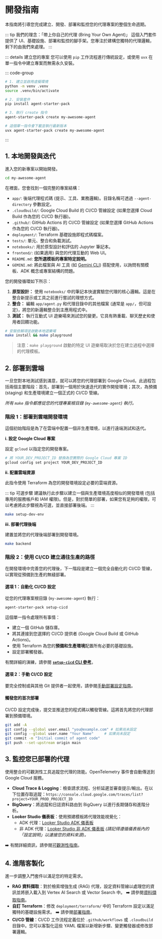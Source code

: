 # 開發指南

本指南將引導您完成建立、開發、部署和監控您的代理專案的整個生命週期。

::: tip 我們的理念：「帶上你自己的代理 (Bring Your Own Agent)」
這個入門套件提供了 UI、基礎設施、部署和監控的腳手架。您專注於建構您獨特的代理邏輯，剩下的由我們來處理。
:::

::: details 建立您的專案
您可以使用 `pip` 工作流程進行傳統設定，或使用 `uvx` 在單一指令中建立專案而無需永久安裝。

::: code-group
```bash [pip]
# 1. 建立並啟用虛擬環境
python -m venv .venv
source .venv/bin/activate

# 2. 安裝套件
pip install agent-starter-pack

# 3. 執行 create 指令
agent-starter-pack create my-awesome-agent
```

```bash [⚡ uvx]
# 這個單一指令會下載並執行最新版本
uvx agent-starter-pack create my-awesome-agent
```
:::

## 1. 本地開發與迭代

進入您的新專案以開始開發。

```bash
cd my-awesome-agent
```

在裡面，您會找到一個完整的專案結構：

*   `app/`: 後端代理程式碼 (提示、工具、業務邏輯)。目錄名稱可透過 `--agent-directory` 參數設定。
*   `.cloudbuild/`: Google Cloud Build 的 CI/CD 管線設定 (如果您選擇 Cloud Build 作為您的 CI/CD 執行器)。
*   `.github/`: GitHub Actions 的 CI/CD 管線設定 (如果您選擇 GitHub Actions 作為您的 CI/CD 執行器)。
*   `deployment/`: Terraform 基礎設施即程式碼檔案。
*   `tests/`: 單元、整合和負載測試。
*   `notebooks/`: 用於原型設計和評估的 Jupyter 筆記本。
*   `frontend/`: (如果適用) 與您的代理互動的 Web UI。
*   `README.md`: **您所選模板的專案特定說明。**
*   `GEMINI.md`: 將此檔案與 AI 工具 (如 [Gemini CLI](https://github.com/google-gemini/gemini-cli)) 搭配使用，以詢問有關模板、ADK 概念或專案結構的問題。

您的開發循環如下所示：

1.  **原型設計：** 使用 `notebooks/` 中的筆記本快速實驗您代理的核心邏輯。這是在整合新提示或工具之前進行嘗試的理想方式。
2.  **整合：** 編輯 `app/agent.py` 和代理目錄中的其他檔案 (通常是 `app/`，但可設定)，將您的新邏輯整合到主應用程式中。
3.  **測試：** 執行互動式 UI 遊樂場來測試您的變更。它具有熱重載、聊天歷史和使用者回饋功能。

```bash
# 安裝依賴項並啟動本地遊樂場
make install && make playground
```
> 注意：`make playground` 啟動的特定 UI 遊樂場取決於您在建立過程中選擇的代理模板。

## 2. 部署到雲端

一旦您對本地測試感到滿意，就可以將您的代理部署到 Google Cloud。此過程包括兩個主要階段：首先，部署到一個用於快速迭代的實作開發環境；其次，為預備 (staging) 和生產環境建立一個正式的 CI/CD 管線。

*所有 `make` 指令都應從您的代理專案根目錄 (`my-awesome-agent`) 執行。*

### 階段 1：部署到雲端開發環境

這個初始階段是為了在雲端中配置一個非生產環境，以進行遠端測試和迭代。

**i. 設定 Google Cloud 專案**

設定 `gcloud` 以指定您的開發專案。
```bash
# 將 YOUR_DEV_PROJECT_ID 替換為您實際的 Google Cloud 專案 ID
gcloud config set project YOUR_DEV_PROJECT_ID
```

**ii. 配置雲端資源**

此指令使用 Terraform 為您的開發環境設定必要的雲端資源。

::: tip 可選步驟
建議執行此步驟以建立一個與生產環境高度相似的開發環境 (包括專用的服務帳戶和 IAM 權限)。但是，對於簡單的部署，如果您有足夠的權限，可以考慮將此步驟視為可選，並直接部署後端。
:::

```bash
make setup-dev-env
```

**iii. 部署代理後端**

建置並將您的代理後端部署到開發環境。
```bash
make backend
```

### 階段 2：使用 CI/CD 建立通往生產的路徑

在開發環境中完善您的代理後，下一階段是建立一個完全自動化的 CI/CD 管線，以實現從預備到生產的無縫部署。

#### 選項 1：自動化 CI/CD 設定

從您的代理專案根目錄 (`my-awesome-agent`) 執行：
```bash
agent-starter-pack setup-cicd
```
這個單一指令處理所有事情：
- 建立一個 GitHub 儲存庫。
- 將其連接到您選擇的 CI/CD 提供者 (Google Cloud Build 或 GitHub Actions)。
- 使用 Terraform 為您的**預備和生產環境**配置所有必要的基礎設施。
- 設定部署觸發器。

有關詳細的演練，請參閱 [**`setup-cicd` CLI 參考**](../cli/setup_cicd)。

#### 選項 2：手動 CI/CD 設定

要完全控制或與其他 Git 提供者一起使用，請參閱[手動部署設定指南](./deployment.md)。

#### 觸發您的首次部署

CI/CD 設定完成後，提交並推送您的程式碼以觸發管線。這將首先將您的代理部署到預備環境。
```bash
git add -A
git config --global user.email "you@example.com" # 如果尚未設定
git config --global user.name "Your Name"     # 如果尚未設定
git commit -m "Initial commit of agent code"
git push --set-upstream origin main
```


## 3. 監控您已部署的代理

使用整合的可觀測性工具追蹤您代理的效能。OpenTelemetry 事件會自動傳送到 Google Cloud 服務。

*   **Cloud Trace & Logging**：檢查請求流程、分析延遲並審查提示/輸出。在以下位置存取追蹤：`https://console.cloud.google.com/traces/list?project=YOUR_PROD_PROJECT_ID`
*   **BigQuery**：將追蹤和日誌資料路由到 BigQuery 以進行長期儲存和進階分析。
*   **Looker Studio 儀表板**：使用預建模板將代理效能視覺化：
    *   ADK 代理：[Looker Studio ADK 儀表板](https://lookerstudio.google.com/c/reporting/46b35167-b38b-4e44-bd37-701ef4307418/page/tEnnC)
    *   非 ADK 代理：[Looker Studio 非 ADK 儀表板](https://lookerstudio.google.com/c/reporting/fa742264-4b4b-4c56-81e6-a667dd0f853f/page/tEnnC)
    *(請記得遵循儀表板內的「設定說明」以連接您的資料來源)。*

➡️ 有關詳細資訊，請參閱[可觀測性指南](./observability.md)。

## 4. 進階客製化

進一步調整入門套件以滿足您的特定需求。

*   **RAG 資料擷取**：對於檢索增強生成 (RAG) 代理，設定資料管線以處理您的資訊並將嵌入載入到 Vertex AI Search 或 Vector Search 中。
    ➡️ 請參閱[資料擷取指南](./data-ingestion.md)。
*   **自訂 Terraform**：修改 `deployment/terraform/` 中的 Terraform 設定以滿足獨特的基礎設施需求。
    ➡️ 請參閱[部署指南](./deployment.md)。
*   **CI/CD 管線**：CI/CD 工作流程定義位於 `.github/workflows` 或 `.cloudbuild` 目錄中。您可以客製化這些 YAML 檔案以新增新步驟、變更觸發器或修改部署邏輯。
